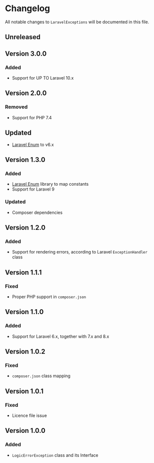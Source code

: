 # Changelog

All notable changes to `LaravelExceptions` will be documented in this file.

## Unreleased

## Version 3.0.0

### Added

- Support for UP TO Laravel 10.x

## Version 2.0.0

### Removed

- Support for PHP 7.4

## Updated

- [Laravel Enum](https://github.com/BenSampo/laravel-enum) to v6.x

## Version 1.3.0

### Added

- [Laravel Enum](https://github.com/BenSampo/laravel-enum) library to map constants
- Support for Laravel 9

### Updated

- Composer dependencies

## Version 1.2.0

### Added

- Support for rendering errors, according to Laravel `ExceptionHandler` class

## Version 1.1.1

### Fixed

- Proper PHP support in `composer.json`

## Version 1.1.0

### Added

- Support for Laravel 6.x, together with 7.x and 8.x

## Version 1.0.2

### Fixed

- `composer.json` class mapping

## Version 1.0.1

### Fixed

- Licence file issue

## Version 1.0.0

### Added

- `LogicErrorException` class and its Interface
